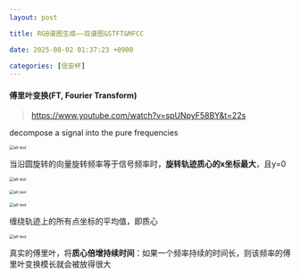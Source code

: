 ```yaml
---
layout: post

title: RGB谱图生成——双谱图&STFT&MFCC

date: 2025-08-02 01:37:23 +0900

categories: [信安杯]
---
```




#### 傅里叶变换(FT, Fourier Transform)

> https://www.youtube.com/watch?v=spUNpyF58BY&t=22s

decompose a signal into the pure frequencies

<p>
    <img src="https://hhhi21g.github.io/assets/img/xinan/x16.png" alt="alt text" style="zoom:50%;" />
</p>

当沿圆旋转的向量旋转频率等于信号频率时，**旋转轨迹质心的x坐标最大**，且y=0

<p>
    <img src="https://hhhi21g.github.io/assets/img/xinan/x17.png" alt="alt text" style="zoom:50%;" />
</p>

<p>
    <img src="https://hhhi21g.github.io/assets/img/xinan/x18.png" alt="alt text" style="zoom:50%;" />
</p>

<p>
    <img src="https://hhhi21g.github.io/assets/img/xinan/x19.png" alt="alt text" style="zoom:50%;" />
</p>

缠绕轨迹上的所有点坐标的平均值，即质心

<p>
    <img src="https://hhhi21g.github.io/assets/img/xinan/x21.png" alt="alt text" style="zoom:50%;" />
</p>

真实的傅里叶，将**质心倍增持续时间**：如果一个频率持续的时间长，则该频率的傅里叶变换模长就会被放得很大